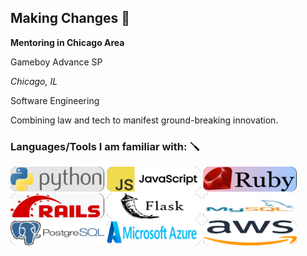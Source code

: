 ## Making Changes 👋
**Mentoring in Chicago Area**

Gameboy Advance SP

*Chicago, IL*

Software Engineering

Combining law and tech to manifest ground-breaking innovation. 

### Languages/Tools I am familiar with: 🪛
<img src="python2.png" style="width:150px; height: 40px; border-radius: 10px;"> <img src="javascript2.png" style="width:150px; height: 40px; border-radius: 10px;">
<img src="ruby2.png" style="width:150px; height: 40px; border-radius: 10px;"> <img src="rails2.png" style="width:150px; height: 40px; border-radius: 10px;">
<img src="flask2.png" style="width:150px; height: 40px; border-radius: 10px;"> <img src="mysql2.png" style="width:150px; height: 40px; border-radius: 10px;">
<img src="postgresql2.png" style="width:150px; height: 40px; border-radius: 10px;"> <img src="azure2.png" style="width:150px; height: 40px; border-radius: 10px;">
<img src="aws2.png" style="width:150px; height: 40px; border-radius: 10px;">
<!--
**BlueUnderBoy/BlueUnderBoy** is a ✨ _special_ ✨ repository because its `README.md` (this file) appears on your GitHub profile.

Here are some ideas to get you started:

- 🔭 I’m currently working on ...
- 🌱 I’m currently learning ...
- 👯 I’m looking to collaborate on ...
- 🤔 I’m looking for help with ...
- 💬 Ask me about ...
- 📫 How to reach me: ...
- 😄 Pronouns: ...
- ⚡ Fun fact: ...
-->
